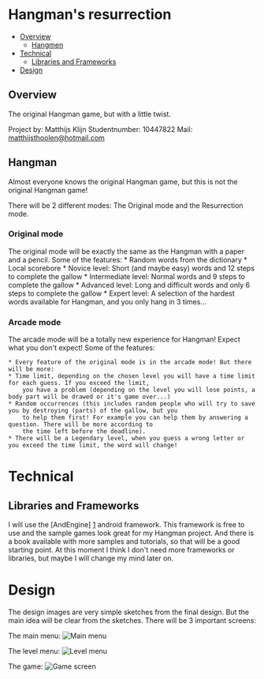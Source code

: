 Hangman's resurrection
======================

*	[Overview](#overview)
	*	[Hangmen](#hangman)
*	[Technical](#tech)
	*	[Libraries and Frameworks](#libraries)
*	[Design](#design)

<a id="overview"></a>Overview
-----------------------------

The original Hangman game, but with a little twist.

Project by: Matthijs Klijn
Studentnumber: 10447822
Mail: matthijsthoolen@hotmail.com

<a id="hangman"></a>Hangman
---------------------------

Almost everyone knows the original Hangman game, but this is not the original Hangman game! 

There will be 2 different modes: The Original mode and the Resurrection mode. 

### Original mode

The original mode will be exactly the same as the Hangman with a paper and a pencil. Some of the features:
	* Random words from the dictionary
	* Local scorebore
	* Novice level: Short (and maybe easy) words and 12 steps to complete the gallow
	* Intermediate level: Normal words and 9 steps to complete the gallow
	* Advanced level: Long and difficult words and only 6 steps to complete the gallow
	* Expert level: A selection of the hardest words available for Hangman, and you only hang in 3 times...
	
### Arcade mode

The arcade mode will be a totally new experience for Hangman! Expect what you don't expect! Some of the features:

	* Every feature of the original mode is in the arcade mode! But there will be more:
	* Time limit, depending on the chosen level you will have a time limit for each guess. If you exceed the limit,
		you have a problem (depending on the level you will lose points, a body part will be drawed or it's game over...)
	* Random occurrences (this includes random people who will try to save you by destroying (parts) of the gallow, but you
		to help them first! For example you can help them by answering a question. There will be more according to 
		the time left before the deadline). 
	* There will be a Legendary level, when you guess a wrong letter or you exceed the time limit, the word will change!
	
<a id="tech"></a> Technical
===========================

<a id="libraries"></a> Libraries and Frameworks
-----------------------------------------------

I will use the [AndEngine] [1] android framework. This framework is free to use and the sample games look great for my Hangman project. 
And there is a book available with more samples and tutorials, so that will be a good starting point. At this moment I think I don't need more
frameworks or libraries, but maybe I will change my mind later on. 

[1]: http://www.andengine.org/

<a id="tech"></a> Design
===========================

The design images are very simple sketches from the final design. But the main idea will be clear from the sketches. There will be 3 important screens:

The main menu:
![Main menu](/doc/main.jpg)

The level menu:
![Level menu](/doc/level.jpg)

The game:
![Game screen](/doc/game.jpg)

